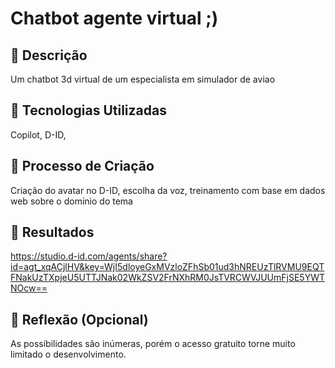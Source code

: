 # Chatbot agente virtual ;)

## 📒 Descrição
Um chatbot 3d virtual de um especialista em simulador de aviao

## 🤖 Tecnologias Utilizadas
Copilot, D-ID,

## 🧐 Processo de Criação
Criação do avatar no D-ID, escolha da voz, treinamento com base em dados web sobre o dominio do tema

## 🚀 Resultados
https://studio.d-id.com/agents/share?id=agt_xqACjlHV&key=WjI5dloyeGxMVzloZFhSb01ud3hNREUzTlRVMU9EQTFNakUzTXpjeU5UTTJNak02WkZSV2FrNXhRM0JsTVRCWVJUUmFjSE5YWTNOcw==

## 💭 Reflexão (Opcional)
As possibilidades são inúmeras, porém o acesso gratuito torne muito limitado o desenvolvimento.
